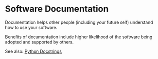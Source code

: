 # Software Documentation

Documentation helps other people (including your future self) understand how to use your software.

Benefits of documentation include higher likelihood of the software being adopted and supported by others.

See also: [Python Docstrings](./../python/docstrings.md)
